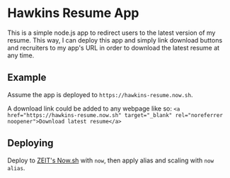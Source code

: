 # Hawkins Resume App

This is a simple node.js app to redirect users to the latest version of my resume. This way, I can deploy this app and simply link download buttons and recruiters to my app's URL in order to download the latest resume at any time.

## Example

Assume the app is deployed to `https://hawkins-resume.now.sh`.

A download link could be added to any webpage like so: `<a href="https://hawkins-resume.now.sh" target="_blank" rel="noreferrer noopener">Download latest resume</a>`

## Deploying

Deploy to [ZEIT's Now.sh](https://now.sh) with `now`, then apply alias and scaling with `now alias`.

